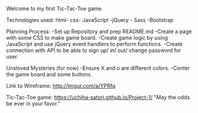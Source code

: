 Welcome to my first Tic-Tac-Toe game.

Technologies used:
html- css- JavaScript -jQuery - Sass -Bootstrap

Planning Process:
-Set up Repository and prep README.md
-Create a page with some CSS to make game board.
-Create game logic by using JavaScript and use jQuery event handlers to perform functions.
-Create connection with API to be able to sign up/ in/ out/ change password for user.

Unsloved Mysteries (for now)
-Ensure X and o are different colors.
-Center the game board and some buttons.

Link to Wireframe:
http://imgur.com/a/YPRfq

Tic-Tac-Toe game: https://uchiha-satori.github.io/Project-1/
"May the odds be ever in your favor."
